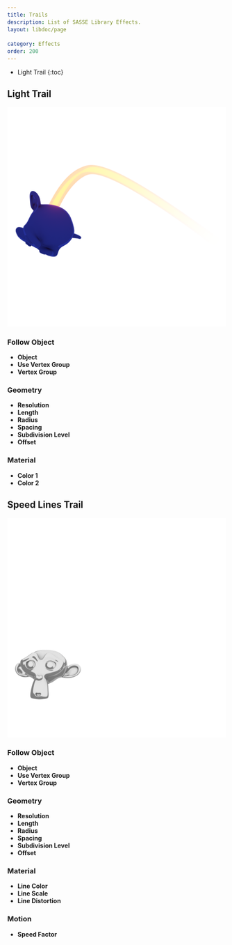 ```yaml
---
title: Trails
description: List of SASSE Library Effects.
layout: libdoc/page

category: Effects
order: 200
---
```

- Light Trail
{:toc}

## Light Trail
![Light Trail](/assets/Effects/Trails/LightTrail_Preview.png)
### Follow Object
- **Object**
- **Use Vertex Group**
- **Vertex Group**

### Geometry
- **Resolution**
- **Length**
- **Radius**
- **Spacing**
- **Subdivision Level**
- **Offset**

### Material
- **Color 1**
- **Color 2**

## Speed Lines Trail
![Speed Lines Trail](/assets/Effects/Trails/Speed_Lines_Trail_Preview.png)
### Follow Object
- **Object**
- **Use Vertex Group**
- **Vertex Group**

### Geometry
- **Resolution**
- **Length**
- **Radius**
- **Spacing**
- **Subdivision Level**
- **Offset**

### Material
- **Line Color**
- **Line Scale**
- **Line Distortion**

### Motion
- **Speed Factor**

